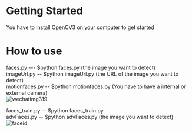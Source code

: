 # Getting Started
You have to install OpenCV3 on your computer to get started
# How to use
faces.py --- $python faces.py (the image you want to detect) <br>
imageUrl.py -- $python imageUrl.py (the URL of the image you want to detect) <br>
motionfaces.py -- $python motionfaces.py (You have to have a internal or external camera) <br>
![wechatimg319](https://user-images.githubusercontent.com/26265613/44321390-5b69f180-a40d-11e8-804b-f978543da812.jpeg)

faces_train.py -- $python faces_train.py  <br>
advFaces.py -- $python advFaces.py (the image you want to detect)<br>
![faceid](https://user-images.githubusercontent.com/26265613/44321301-cc5cd980-a40c-11e8-8116-d0b2ad1642f2.jpg)
